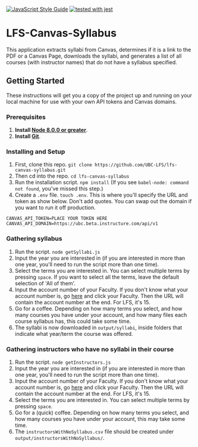 [![JavaScript Style Guide](https://img.shields.io/badge/code_style-standard-brightgreen.svg)](https://standardjs.com)
[![tested with jest](https://img.shields.io/badge/tested_with-jest-99424f.svg)](https://github.com/facebook/jest)

# LFS-Canvas-Syllabus

This application extracts syllabi from Canvas, determines if it is a link to the PDF or a Canvas Page, downloads the syllabi, and generates a list of all courses (with instructor names) that do not have a syllabus specified.

## Getting Started

These instructions will get you a copy of the project up and running on your local machine for use with your own API tokens and Canvas domains. 

### Prerequisites

1. **Install [Node 8.0.0 or greater](https://nodejs.org)**.
1. **Install [Git](https://git-scm.com/downloads)**.

### Installing and Setup
1. First, clone this repo. `git clone https://github.com/UBC-LFS/lfs-canvas-syllabus.git`
1. Then cd into the repo. `cd lfs-canvas-syllabus`
1. Run the installation script. `npm install` (If you see `babel-node: command not found`, you've missed this step.)
1. Create a `.env` file. `touch .env`. This is where you'll specify the URL and token as show below. Don't add quotes. You can swap out the domain if you want to run it off production. 
```
CANVAS_API_TOKEN=PLACE YOUR TOKEN HERE
CANVAS_API_DOMAIN=https://ubc.beta.instructure.com/api/v1
```

### Gathering syllabus
1. Run the script. `node getSyllabi.js`
1. Input the year you are interested in (if you are interested in more than one year, you'll need to run the script more than one time).
1. Select the terms you are interested in. You can select multiple terms by pressing `space`. If you want to select all the terms, leave the default selection of 
'All of them'. 
1. Input the account number of your Faculty. If you don't know what your account number is, go [here](https://ubc.beta.instructure.com/accounts/) and click your Faculty. Then the URL will contain the account number at the end. For LFS, it's 15. 
1. Go for a coffee. Depending on how many terms you select, and how many courses you have under your account, and how many files each course syllabus has, this could take some time. 
1. The syllabi is now downloaded in `output/syllabi`, inside folders that indicate what year/term the course was offered.

### Gathering instructors who have no syllabi in their course
1. Run the script. `node getInstructors.js`
1. Input the year you are interested in (if you are interested in more than one year, you'll need to run the script more than one time).
1. Input the account number of your Faculty. If you don't know what your account number is, go [here](https://ubc.beta.instructure.com/accounts/) and click your Faculty. Then the URL will contain the account number at the end. For LFS, it's 15. 
1. Select the terms you are interested in. You can select multiple terms by pressing `space`. 
1. Go for a (quick) coffee. Depending on how many terms you select, and how many courses you have under your account, this may take some time.
1. The `instructorsWithNoSyllabus.csv` file should be created under `output/instructorsWithNoSyllabus/`.
